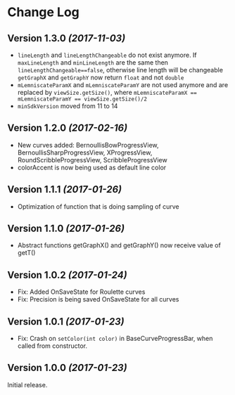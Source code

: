 Change Log
==========
Version 1.3.0 *(2017-11-03)*
----------------------------

* `lineLength` and `lineLengthChangeable` do not exist anymore. If `maxLineLength` and `minLineLength` are the same then `lineLengthChangeable==false`, otherwise line length will be changeable
`getGraphX` and `getGraphY` now return `float` and not `double`
* `mLemniscateParamX` and `mLemniscateParamY` are not used anymore and are replaced by `viewSize.getSize()`, where `mLemniscateParamX == mLemniscateParamY == viewSize.getSize()/2`
* `minSdkVersion` moved from 11 to 14

Version 1.2.0 *(2017-02-16)*
----------------------------

 * New curves added: BernoullisBowProgressView, BernoullisSharpProgressView, XProgressView, RoundScribbleProgressView, ScribbleProgressView
 * colorAccent is now being used as default line color

Version 1.1.1 *(2017-01-26)*
----------------------------

 * Optimization of function that is doing sampling of curve

Version 1.1.0 *(2017-01-26)*
----------------------------

 * Abstract functions getGraphX() and getGraphY() now receive value of getT()

Version 1.0.2 *(2017-01-24)*
----------------------------

 * Fix: Added OnSaveState for Roulette curves
 * Fix: Precision is being saved OnSaveState for all curves


Version 1.0.1 *(2017-01-23)*
----------------------------

 * Fix: Crash on `setColor(int color)` in BaseCurveProgressBar, when called from constructor.


Version 1.0.0 *(2017-01-23)*
----------------------------

Initial release.


